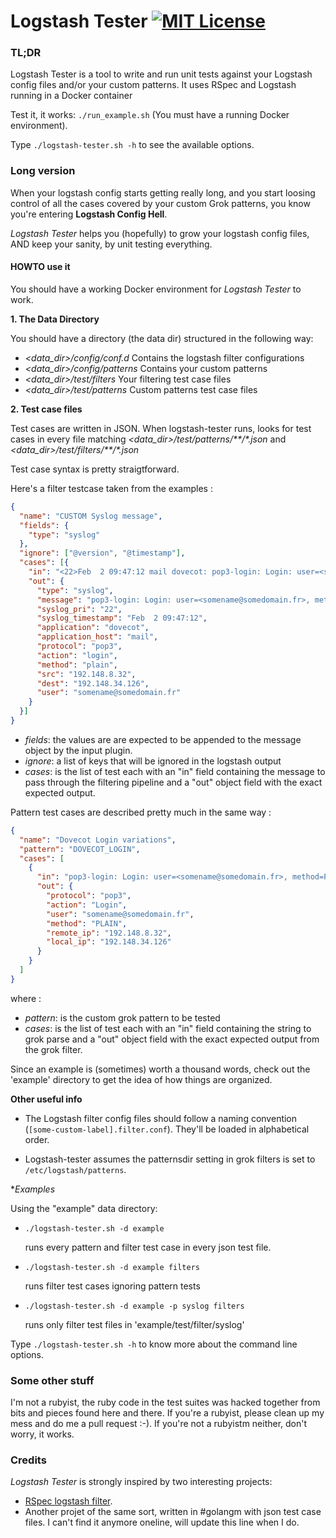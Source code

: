 # Logstash Tester [![MIT License](http://img.shields.io/badge/license-MIT-blue.svg?style=flat-square)](/LICENSE)

### TL;DR

Logstash Tester is a tool to write and run unit tests against your Logstash config files and/or your custom patterns.
It uses RSpec and Logstash running in a Docker container

Test it, it works: ```./run_example.sh``` (You must have a running Docker environment).

Type ```./logstash-tester.sh -h``` to see the available options.

### Long version

When your logstash config starts getting really long, and you start loosing control of
all the cases covered by your custom Grok patterns, you know you're entering **Logstash
Config Hell**.

*Logstash Tester* helps you (hopefully) to grow your logstash config files, AND keep your
sanity, by unit testing everything.

#### HOWTO use it

You should have a working Docker environment for *Logstash Tester* to work.

**1. The Data Directory**

You should have a directory (the data dir) structured in the following way:
-   *<data_dir>/config/conf.d*
    Contains the logstash filter configurations
-   *<data_dir>/config/patterns*
    Contains your custom patterns
-   *<data_dir>/test/filters*
    Your filtering test case files
-   *<data_dir>/test/patterns*
    Custom patterns test case files

**2. Test case files**    

Test cases are written in JSON. When logstash-tester runs, looks for test cases in every file matching *<data_dir>/test/patterns/\*\*/\*.json* and *<data_dir>/test/filters/\*\*/\*.json*

Test case syntax is pretty straigtforward.

Here's a filter testcase taken from the examples :

```json
{
  "name": "CUSTOM Syslog message",
  "fields": {
    "type": "syslog"
  },
  "ignore": ["@version", "@timestamp"],
  "cases": [{
    "in": "<22>Feb  2 09:47:12 mail dovecot: pop3-login: Login: user=<somename@somedomain.fr>, method=PLAIN, rip=192.148.8.32, lip=192.148.34.126",
    "out": {
      "type": "syslog",
      "message": "pop3-login: Login: user=<somename@somedomain.fr>, method=PLAIN, rip=192.148.8.32, lip=192.148.34.126",
      "syslog_pri": "22",
      "syslog_timestamp": "Feb  2 09:47:12",
      "application": "dovecot",
      "application_host": "mail",
      "protocol": "pop3",
      "action": "login",
      "method": "plain",
      "src": "192.148.8.32",
      "dest": "192.148.34.126",
      "user": "somename@somedomain.fr"
    }
  }]
}
```

-   *fields*: the values are are expected to be appended to the message object by the input plugin.
-   *ignore*: a list of keys that will be ignored in the logstash output
-   *cases*: is the list of test each with an "in" field containing the message to pass through the filtering pipeline and a "out" object field with the exact expected output.

Pattern test cases are described pretty much in the same way :

```json
{
  "name": "Dovecot Login variations",
  "pattern": "DOVECOT_LOGIN",
  "cases": [
    {
      "in": "pop3-login: Login: user=<somename@somedomain.fr>, method=PLAIN, rip=192.148.8.32, lip=192.148.34.126",
      "out": {
        "protocol": "pop3",
        "action": "Login",
        "user": "somename@somedomain.fr",
        "method": "PLAIN",
        "remote_ip": "192.148.8.32",
        "local_ip": "192.148.34.126"
      }
    }
  ]
}
```

where :
-   *pattern*: is the custom grok pattern to be tested
-   *cases*: is the list of test each with an "in" field containing the string to grok parse and a "out" object field with the exact expected output from the grok filter.

Since an example is (sometimes) worth a thousand words, check out the 'example' directory to get the idea of how things are organized.

**Other useful info**
-   The Logstash filter config files should follow a naming convention
    (```[some-custom-label].filter.conf```).
    They'll be loaded in alphabetical order.

-   Logstash-tester assumes the patternsdir setting in grok filters is set to ```/etc/logstash/patterns```.

**Examples*

Using the "example" data directory:

-   ```./logstash-tester.sh -d example``` 

    runs  every pattern and filter test case in every json test file. 

-   ```./logstash-tester.sh -d example filters``` 

    runs filter test cases ignoring pattern tests

-   ```./logstash-tester.sh -d example -p syslog filters``` 

    runs only filter test files in 'example/test/filter/syslog'

Type ```./logstash-tester.sh -h``` to know more about the command line options.

### Some other stuff

I'm not a rubyist, the ruby code in the test suites was hacked together from bits
and pieces found here and there. If you're a rubyist, please clean up my mess
and do me a pull request :-). If you're not a rubyistm neither, don't worry, it works.

### Credits

*Logstash Tester* is strongly inspired by two interesting projects: 
- [RSpec logstash filter](https://github.com/tcnksm/rspec-logstash-filter).
- Another projet of the same sort, written in #golangm with json test case files. I can't find it anymore oneline, will update this line when I do.


